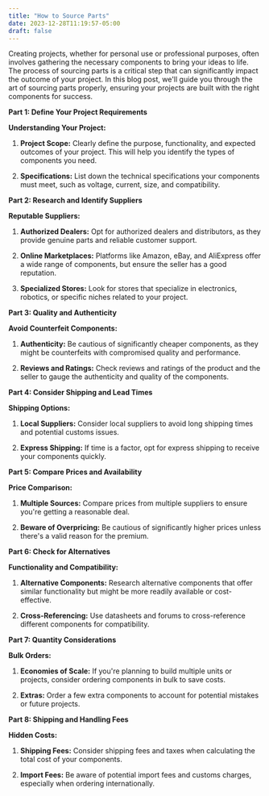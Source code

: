 ```yaml
---
title: "How to Source Parts"
date: 2023-12-28T11:19:57-05:00
draft: false
---
```


Creating projects, whether for personal use or professional purposes, often involves gathering the necessary components to bring your ideas to life. The process of sourcing parts is a critical step that can significantly impact the outcome of your project. In this blog post, we'll guide you through the art of sourcing parts properly, ensuring your projects are built with the right components for success.

**Part 1: Define Your Project Requirements**

**Understanding Your Project:**

1. **Project Scope:** Clearly define the purpose, functionality, and expected outcomes of your project. This will help you identify the types of components you need.
    
2. **Specifications:** List down the technical specifications your components must meet, such as voltage, current, size, and compatibility.
    

**Part 2: Research and Identify Suppliers**

**Reputable Suppliers:**

1. **Authorized Dealers:** Opt for authorized dealers and distributors, as they provide genuine parts and reliable customer support.
    
2. **Online Marketplaces:** Platforms like Amazon, eBay, and AliExpress offer a wide range of components, but ensure the seller has a good reputation.
    
3. **Specialized Stores:** Look for stores that specialize in electronics, robotics, or specific niches related to your project.
    

**Part 3: Quality and Authenticity**

**Avoid Counterfeit Components:**

1. **Authenticity:** Be cautious of significantly cheaper components, as they might be counterfeits with compromised quality and performance.
    
2. **Reviews and Ratings:** Check reviews and ratings of the product and the seller to gauge the authenticity and quality of the components.
    

**Part 4: Consider Shipping and Lead Times**

**Shipping Options:**

1. **Local Suppliers:** Consider local suppliers to avoid long shipping times and potential customs issues.
    
2. **Express Shipping:** If time is a factor, opt for express shipping to receive your components quickly.
    

**Part 5: Compare Prices and Availability**

**Price Comparison:**

1. **Multiple Sources:** Compare prices from multiple suppliers to ensure you're getting a reasonable deal.
    
2. **Beware of Overpricing:** Be cautious of significantly higher prices unless there's a valid reason for the premium.
    

**Part 6: Check for Alternatives**

**Functionality and Compatibility:**

1. **Alternative Components:** Research alternative components that offer similar functionality but might be more readily available or cost-effective.
    
2. **Cross-Referencing:** Use datasheets and forums to cross-reference different components for compatibility.
    

**Part 7: Quantity Considerations**

**Bulk Orders:**

1. **Economies of Scale:** If you're planning to build multiple units or projects, consider ordering components in bulk to save costs.
    
2. **Extras:** Order a few extra components to account for potential mistakes or future projects.
    

**Part 8: Shipping and Handling Fees**

**Hidden Costs:**

1. **Shipping Fees:** Consider shipping fees and taxes when calculating the total cost of your components.
    
2. **Import Fees:** Be aware of potential import fees and customs charges, especially when ordering internationally.